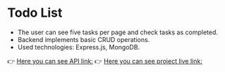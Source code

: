 # Todo List

* The user can see five tasks per page and check tasks as completed. 
* Backend implements basic CRUD operations.
* Used technologies:  Express.js,  MongoDB.


👉 [Here you can see API link:](https://new-website-todo.herokuapp.com/items)
👉 [Here you can see project live link:](https://amazing-spence-ffe3a7.netlify.app/)
